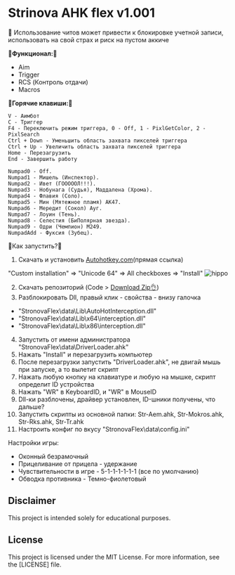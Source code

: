 # Strinova AHK flex v1.001

🙏 Использование читов может привести к блокировке учетной записи, использовать на свой страх и риск на пустом аккиче

__🚀Функционал:🚀__

- Aim
- Trigger
- RCS (Контроль отдачи)
- Macros

:musical_keyboard:__Горячие клавиши:__:musical_keyboard:
```
V - Аимбот
C - Триггер
F4 - Переключить режим триггера, 0 - Off, 1 - PixlGetColor, 2 - PixlSearch
Ctrl + Down - Уменьшить область захвата пикселей триггера
Ctrl + Up - Увеличить область захвата пикселей триггера
Home - Перезагрузить
End - Завершить работу

Numpad0 - Off.
Numpad1 - Мишель (Инспектор).
Numpad2 - Ивет (ГОООООЛ!!!).
Numpad3 - Нобунага (Судья), Маддалена (Хрома).
Numpad4 - Флавия (Соло).
Numpad5 - Мин (Мятежное пламя) АК47.
Numpad6 - Мередит (Сокол) Ауг.
Numpad7 - Лоуин (Тень).
Numpad8 - Селестия (БиПолярная звезда).
Numpad9 - Одри (Чемпион) M249.
NumpadAdd - Фуксия (Зубец).
```

:memo:Как запустить?:memo:

1. Скачать и установить [Autohotkey.com](https://www.autohotkey.com/download/ahk-install.exe)(прямая ссылка)

"Custom installation" => "Unicode 64" => All checkboxes => "Install"
![hippo](https://media.giphy.com/media/LerrohpjasApOHH9G1/giphy.gif)

2. Скачать репозиторий (Code > [Download Zip👌](https://github.com/Kramar1337/Strinova-AHK-flex/archive/main.zip))
3. Разблокировать Dll, правый клик - свойства - внизу галочка
 - "StronovaFlex\data\Lib\AutoHotInterception.dll"
 - "StronovaFlex\data\Lib\x64\interception.dll"
 - "StronovaFlex\data\Lib\x86\interception.dll"
4. Запустить от имени администратора "StronovaFlex\data\DriverLoader.ahk"
5. Нажать "Install" и перезагрузить компьютер
6. После перезагрузки запустить "DriverLoader.ahk", не двигай мышь при запуске, а то вылетит скрипт
7. Нажать любую кнопку на клавиатуре и любую на мышке, скрипт определит ID устройства
8. Нажать "WR" в KeyboardID, и "WR" в MouseID
9. Dll-ки разблочены, драйвер установлен, ID-шники получены, что дальше?
10. Запустить скрипты из основной папки: Str-Aem.ahk, Str-Mokros.ahk, Str-Rks.ahk, Str-Tr.ahk
11. Настроить конфиг по вкусу "StronovaFlex\data\config.ini"

Настройки игры:
 - Оконный безрамочный
 - Прицеливание от прицела - удержание
 - Чувствительности в игре - 5-1-1-1-1-1-1 (все по умолчанию)
 - Обводка противника - Темно-фиолетовый

## Disclaimer 
This project is intended solely for educational purposes. 

## License

This project is licensed under the MIT License. For more information, see the [LICENSE] file.
